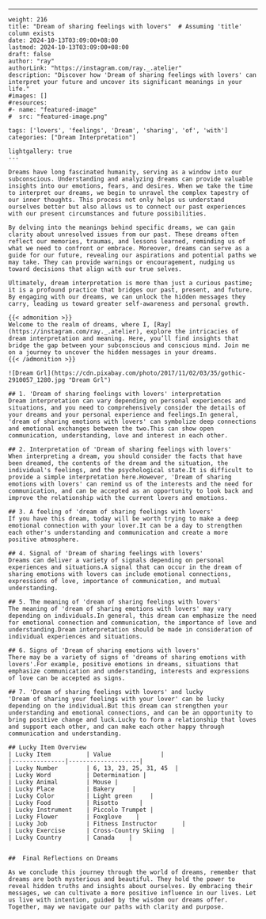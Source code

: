---
    weight: 216
    title: "Dream of sharing feelings with lovers"  # Assuming 'title' column exists
    date: 2024-10-13T03:09:00+08:00
    lastmod: 2024-10-13T03:09:00+08:00
    draft: false
    author: "ray"
    authorLink: "https://instagram.com/ray._.atelier"
    description: "Discover how 'Dream of sharing feelings with lovers' can interpret your future and uncover its significant meanings in your life."
    #images: []
    #resources:
    #- name: "featured-image"
    #  src: "featured-image.png"
    
    tags: ['lovers', 'feelings', 'Dream', 'sharing', 'of', 'with']
    categories: ["Dream Interpretation"]
    
    lightgallery: true
    ---
    
    Dreams have long fascinated humanity, serving as a window into our subconscious. Understanding and analyzing dreams can provide valuable insights into our emotions, fears, and desires. When we take the time to interpret our dreams, we begin to unravel the complex tapestry of our inner thoughts. This process not only helps us understand ourselves better but also allows us to connect our past experiences with our present circumstances and future possibilities.
    
    By delving into the meanings behind specific dreams, we can gain clarity about unresolved issues from our past. These dreams often reflect our memories, traumas, and lessons learned, reminding us of what we need to confront or embrace. Moreover, dreams can serve as a guide for our future, revealing our aspirations and potential paths we may take. They can provide warnings or encouragement, nudging us toward decisions that align with our true selves.
    
    Ultimately, dream interpretation is more than just a curious pastime; it is a profound practice that bridges our past, present, and future. By engaging with our dreams, we can unlock the hidden messages they carry, leading us toward greater self-awareness and personal growth.
    
    {{< admonition >}}
    Welcome to the realm of dreams, where I, [Ray](https://instagram.com/ray._.atelier), explore the intricacies of dream interpretation and meaning. Here, you’ll find insights that bridge the gap between your subconscious and conscious mind. Join me on a journey to uncover the hidden messages in your dreams.
    {{< /admonition >}}
    
    ![Dream Grl](https://cdn.pixabay.com/photo/2017/11/02/03/35/gothic-2910057_1280.jpg "Dream Grl")
    
    ## 1. 'Dream of sharing feelings with lovers' interpretation
    Dream interpretation can vary depending on personal experiences and situations, and you need to comprehensively consider the details of your dreams and your personal experience and feelings.In general, 'dream of sharing emotions with lovers' can symbolize deep connections and emotional exchanges between the two.This can show open communication, understanding, love and interest in each other.
    
    ## 2. Interpretation of 'Dream of sharing feelings with lovers'
    When interpreting a dream, you should consider the facts that have been dreamed, the contents of the dream and the situation, the individual's feelings, and the psychological state.It is difficult to provide a simple interpretation here.However, 'Dream of sharing emotions with lovers' can remind us of the interests and the need for communication, and can be accepted as an opportunity to look back and improve the relationship with the current lovers and emotions.
    
    ## 3. A feeling of 'dream of sharing feelings with lovers'
    If you have this dream, today will be worth trying to make a deep emotional connection with your lover.It can be a day to strengthen each other's understanding and communication and create a more positive atmosphere.
    
    ## 4. Signal of 'Dream of sharing feelings with lovers'
    Dreams can deliver a variety of signals depending on personal experiences and situations.A signal that can occur in the dream of sharing emotions with lovers can include emotional connections, expressions of love, importance of communication, and mutual understanding.
    
    ## 5. The meaning of 'dream of sharing feelings with lovers'
    The meaning of 'dream of sharing emotions with lovers' may vary depending on individuals.In general, this dream can emphasize the need for emotional connection and communication, the importance of love and understanding.Dream interpretation should be made in consideration of individual experiences and situations.
    
    ## 6. Signs of 'Dream of sharing emotions with lovers'
    There may be a variety of signs of 'dreams of sharing emotions with lovers'.For example, positive emotions in dreams, situations that emphasize communication and understanding, interests and expressions of love can be accepted as signs.
    
    ## 7. 'Dream of sharing feelings with lovers' and lucky
    'Dream of sharing your feelings with your lover' can be lucky depending on the individual.But this dream can strengthen your understanding and emotional connections, and can be an opportunity to bring positive change and luck.Lucky to form a relationship that loves and support each other, and can make each other happy through communication and understanding.
    
    ## Lucky Item Overview
    | Lucky Item          | Value              |
    |---------------|--------------------|
    | Lucky Number        | 6, 13, 23, 25, 31, 45  |
    | Lucky Word          | Determination |
    | Lucky Animal        | Mouse |
    | Lucky Place         | Bakery     |
    | Lucky Color         | Light green     |
    | Lucky Food          | Risotto      |
    | Lucky Instrument    | Piccolo Trumpet |
    | Lucky Flower        | Foxglove    |
    | Lucky Job           | Fitness Instructor       |
    | Lucky Exercise      | Cross-Country Skiing  |
    | Lucky Country       | Canada    |
    
    
    ##  Final Reflections on Dreams
    
    As we conclude this journey through the world of dreams, remember that dreams are both mysterious and beautiful. They hold the power to reveal hidden truths and insights about ourselves. By embracing their messages, we can cultivate a more positive influence in our lives. Let us live with intention, guided by the wisdom our dreams offer. Together, may we navigate our paths with clarity and purpose.
    